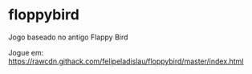 # floppybird
Jogo baseado no antigo Flappy Bird

Jogue em: https://rawcdn.githack.com/felipeladislau/floppybird/master/index.html
